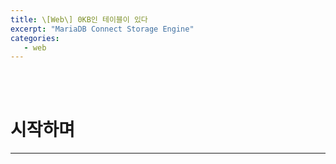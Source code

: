 ```yaml
---
title: \[Web\] 0KB인 테이블이 있다
excerpt: "MariaDB Connect Storage Engine"
categories:
   - web
---
```


<br><br>


# 시작하며

----------------------------------------------








<br /><br /><br />
